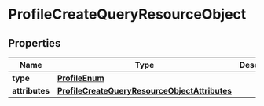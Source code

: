 
# ProfileCreateQueryResourceObject

## Properties
| Name | Type | Description | Notes |
| ------------ | ------------- | ------------- | ------------- |
| **type** | [**ProfileEnum**](ProfileEnum.md) |  |  |
| **attributes** | [**ProfileCreateQueryResourceObjectAttributes**](ProfileCreateQueryResourceObjectAttributes.md) |  |  |



